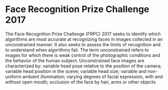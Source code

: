 # Face Recognition Prize Challenge 2017
The Face Recognition Prize Challenge (FRPC) 2017 seeks to identify which algorithms are most accurate at recognizing faces in images collected in an unconstrained manner.  It also seeks to assess the limits of recognition and to understand when algorithms fail.  The term unconstrained refers to images for which there is weak control of the photographic conditions and the behavior of the human subject.  Unconstrained face images are characterized by: variable head pose relative to the position of the camera; variable head position in the scene; variable head size; variable and non-uniform ambient illumination; varying degrees of facial expression, with and without open mouth; occlusion of the face by hair, arms or other objects.
